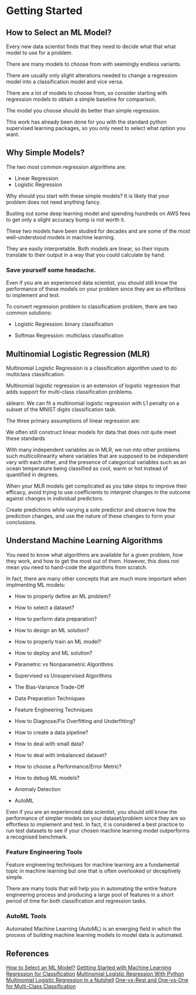 # Getting Started

## How to Select an ML Model?

Every new data scientist finds that they need to decide what that  what model to use for a problem.

There are many models to choose from with seemingly endless variants.

There are usually only slight alterations needed to change a regression model into a classification model and vice versa.

There are a lot of models to choose from, so consider starting with regression models to obtain a simple baseline for comparison. 

The model you choose should do better than simple regression. 

This work has already been done for you with the standard python supervised learning packages, so you only need to select what option you want.


## Why Simple Models?

The two most common regression algorithms are:

- Linear Regression
- Logistic Regression

Why should you start with these simple models? It is likely that your problem does not need anything fancy.

Busting out some deep learning model and spending hundreds on AWS fees to get only a slight accuracy bump is not worth it.

These two models have been studied for decades and are some of the most well-understood models in machine learning.

They are easily interpretable. Both models are linear, so their inputs translate to their output in a way that you could calculate by hand.

### Save yourself some headache.
   
Even if you are an experienced data scientist, you should still know the performance of these models on your problem since they are so effortless to implement and test.

To convert regression problem to classificatiom problem, there are two common solutions:

- Logistic Regression: binary classification

- Softmax Regression: multiclass classification


## Multinomial Logistic Regression (MLR)

Multinomial Logistic Regression is a classification algorithm used to do multiclass classification.

Multinomial logistic regression is an extension of logistic regression that adds support for multi-class classification problems.

sklearn: We can fit a multinomial logistic regression with L1 penalty on a subset of the MNIST digits classification task.

The three primary assumptions of linear regression are:


We often still construct linear models for data that does not quite meet these standards

With many independent variables as in MLR, we run into other problems such multicollinearity where variables that are supposed to be independent vary with each other, and the presence of categorical variables such as an ocean temperature being classified as cool, warm or hot instead of quantified in degrees. 


When your MLR models get complicated as you take steps to improve their efficacy, avoid trying to use coefficients to interpret changes in the outcome against changes in individual predictors. 

Create predictions while varying a sole predictor and observe how the prediction changes, and use the nature of these changes to form your conclusions.


## Understand Machine Learning Algorithms

You need to know what algorithms are available for a given problem, how they work, and how to get the most out of them. However, this does not mean you need to hand-code the algorithms from scratch.

In fact, there are many other concepts that are much more important when implmenting ML models:

- How to properly define an ML problem?
- How to select a dataset?
- How to perform data preparation?
- How to design an ML solution?
- How to properly train an ML model?
- How to deploy and ML solution?

- Parametric vs Nonparametric Algorithms
- Supervised vs Unsupervised Algorithms
- The Bias-Variance Trade-Off
- Data Preparation Techniques
- Feature Engineering Techniques

- How to Diagnose/Fix Overfitting and Underfitting?
- How to create a data pipeline?

- How to deal with small data?
- How to deal with imbalanced dataset?
- How to choose a Performance/Error Metric?
- How to debug ML models?

- Anomaly Detection
- AutoML

Even if you are an experienced data scientist, you should still know the performance of simpler models on your dataset/problem since they are so effortless to implement and test. In fact, it is considered a best practice to run test datasets to see if your chosen machine learning model outperforms a recognised benchmark.

### Feature Engineering Tools

Feature engineering techniques for machine learning are a fundamental topic in machine learning but one that is often overlooked or deceptively simple.

There are many tools that will help you in automating the entire feature engineering process and producing a large pool of features in a short period of time for both classification and regression tasks.

### AutoML Tools

Automated Machine Learning (AutoML) is an emerging field in which the process of building machine learning models to model data is automated.

## References

[How to Select an ML Model?](https://www.kdnuggets.com/2021/08/select-initial-model-data-science-problem.html)
[Gettting Started with Machine Learning](https://machinelearningmastery.com/start-here/)
[Regression for Classification](https://towardsdatascience.com/regression-for-classification-hands-on-experience-8754a909a298)
[Multinomial Logistic Regression With Python](https://machinelearningmastery.com/multinomial-logistic-regression-with-python/)
[Multinomial Logistic Regression In a Nutshell](https://medium.com/ds3ucsd/multinomial-logistic-regression-in-a-nutshell-53c94b30448f)
[One-vs-Rest and One-vs-One for Multi-Class Classification](https://machinelearningmastery.com/one-vs-rest-and-one-vs-one-for-multi-class-classification/)

